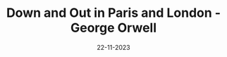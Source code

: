 ---
layout: none
title: "Down and Out in Paris and London - George Orwell"
img: assets/img/covers/down_and_out.jpg
date: 22-11-2023
category: Non-fiction
redirect: https://www.goodreads.com/en/book/show/393199
---